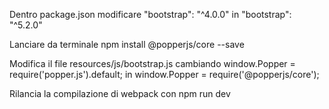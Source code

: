 Dentro  package.json modificare  "bootstrap": "^4.0.0" in  "bootstrap": "^5.2.0"

Lanciare da terminale npm install @popperjs/core --save

Modifica il file resources/js/bootstrap.js cambiando   window.Popper = require('popper.js').default; in     window.Popper = require('@popperjs/core');

Rilancia la compilazione di webpack con npm run dev
